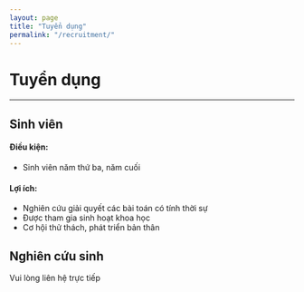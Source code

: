 ```yaml
---
layout: page
title: "Tuyển dụng"
permalink: "/recruitment/"
---
```

# Tuyển dụng
---

## Sinh viên
#### Điều kiện:
* Sinh viên năm thứ ba, năm cuối

#### Lợi ích:
* Nghiên cứu giải quyết các bài toán có tính thời sự
* Được tham gia sinh hoạt khoa học
* Cơ hội thử thách, phát triển bản thân

## Nghiên cứu sinh
Vui lòng liên hệ trực tiếp
